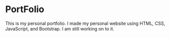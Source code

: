 # PortFolio
This is my personal portfolio. I made my personal website using HTML, CSS, JavaScript, and Bootstrap.
I am still working on to it.




